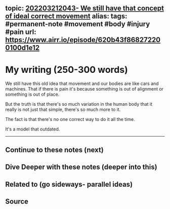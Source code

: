 topic: [202203212043- We still have that concept of ideal correct movement](.md)
alias: 
tags: #permanent-note #movement #body #injury #pain
url: https://www.airr.io/episode/620b43f868272200100d1e12
---

# My writing (250-300 words)

We still have this old idea that movement and our bodies are like cars and machines. That if there is pain it's because something is out of alignment or something is out of place. 

But the truth is that there's so much variation in the human body that it really is not just that simple, there's so much more to it.

The fact is that there's no one correct way to do it all the time.

It's a model that outdated.

---
## Continue to these notes (next)

## Dive Deeper with these notes (deeper into this)
		
## Related to (go sideways- parallel ideas)
	
## Source
